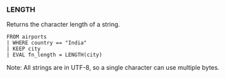 <!--
This is generated by ESQL’s AbstractFunctionTestCase. Do no edit it. See ../README.md for how to regenerate it.
-->

### LENGTH
Returns the character length of a string.

```
FROM airports
| WHERE country == "India"
| KEEP city
| EVAL fn_length = LENGTH(city)
```
Note: All strings are in UTF-8, so a single character can use multiple bytes.
